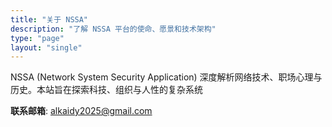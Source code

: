 ```yaml
---
title: "关于 NSSA"
description: "了解 NSSA 平台的使命、愿景和技术架构"
type: "page"
layout: "single"
---
```


NSSA (Network System Security Application) 深度解析网络技术、职场心理与历史。本站旨在探索科技、组织与人性的复杂系统

**联系邮箱**: alkaidy2025@gmail.com
